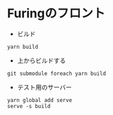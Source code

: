 # Furingのフロント

- ビルド
```
yarn build
```

- 上からビルドする
```
git submodule foreach yarn build
```

- テスト用のサーバー
```
yarn global add serve
serve -s build
```

